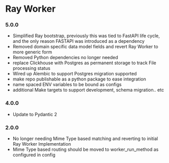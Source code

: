 # Ray Worker

### 5.0.0
- Simplified Ray bootstrap, previously this was tied to FastAPI life cycle, and the only reason FASTAPI was introduced as a dependency
- Removed domain specific data model fields and revert Ray Worker to more generic form
- Removed Python dependencies no longer needed
- replace Clickhouse with Postgres as permanent storage to track File processing status
- Wired up Alembic to support Postgres migration supported
- make repo publishable as a python package to ease integration
- name spaced ENV variables to be bound as configs
- additional Make targets to support development, schema migration.. etc

### 4.0.0
- Update to Pydantic 2

### 2.0.0

- No longer needing Mime Type based matching and reverting to initial Ray Worker Implementation
- Mime Type based routing should be moved to worker_run_method as configured in config
